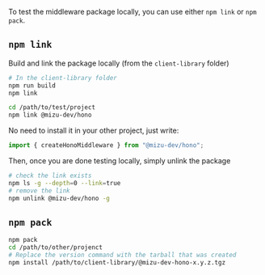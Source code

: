 To test the middleware package locally, you can use either `npm link` or `npm pack`.

## `npm link`

Build and link the package locally (from the `client-library` folder)

```sh
# In the client-library folder
npm run build
npm link

cd /path/to/test/project
npm link @mizu-dev/hono
```

No need to install it in your other project, just write:

```ts
import { createHonoMiddleware } from "@mizu-dev/hono";
```

Then, once you are done testing locally, simply unlink the package

```sh
# check the link exists
npm ls -g --depth=0 --link=true
# remove the link
npm unlink @mizu-dev/hono -g
```


## `npm pack`

```sh
npm pack
cd /path/to/other/projenct
# Replace the version command with the tarball that was created
npm install /path/to/client-library/@mizu-dev-hono-x.y.z.tgz
```